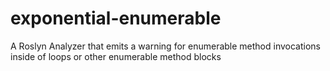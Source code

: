 # exponential-enumerable
A Roslyn Analyzer that emits a warning for enumerable method invocations inside of loops or other enumerable method blocks
